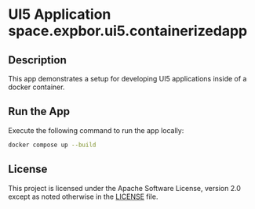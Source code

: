 # UI5 Application space.expbor.ui5.containerizedapp

## Description

This app demonstrates a setup for developing UI5 applications inside of a docker container.


## Run the App

Execute the following command to run the app locally:

```sh
docker compose up --build
```

## License

This project is licensed under the Apache Software License, version 2.0 except as noted otherwise in the [LICENSE](LICENSE) file.
